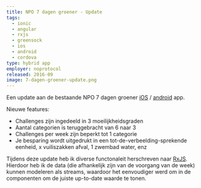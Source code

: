 ```yaml
---
title: NPO 7 dagen groener - Update
tags:
  - ionic
  - angular
  - rxjs
  - greensock
  - ios
  - android
  - cordova
type: hybrid app
employer: noprotocol
released: 2016-09
image: 7-dagen-groener-update.png
---
```


Een update aan de bestaande NPO 7 dagen groener [iOS](https://itunes.apple.com/nl/app/id987939197?mt=8) / [android](https://play.google.com/store/apps/details?id=nl.omroep.groen) app.

Nieuwe features:

- Challenges zijn ingedeeld in 3 moeilijkheidsgraden
- Aantal categorien is teruggebracht van 6 naar 3
- Challenges per week zijn beperkt tot 1 categorie
- Je besparing wordt uitgedrukt in een tot-de-verbeelding-sprekende eenheid, x vuiliszakken afval, 1 zwembad water, enz

Tijdens deze update heb ik diverse functonaleit herschreven naar [RxJS](http://reactivex.io).
Hierdoor heb ik de data (die afhankelijk zijn van de voorgang van de week) kunnen modeleren als streams, waardoor het eenvoudiger werd om in de componenten om de juiste up-to-date waarde te tonen.
